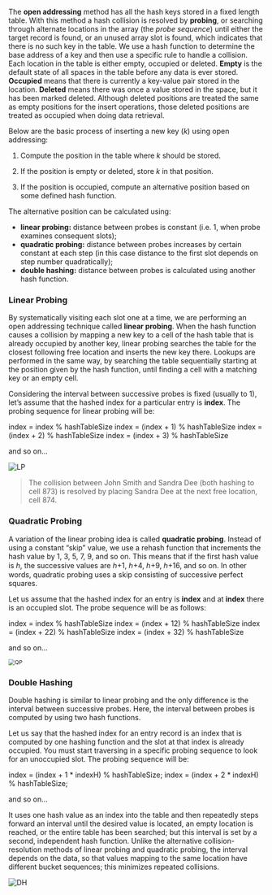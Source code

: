 <!--title={Open Addressing}-->

<!--badges={Algorithms:20}-->

<!--concepts={Open Addressing, Linear Probing, Quadratic Probing, Double Hashing}-->

The **open addressing** method has all the hash keys stored in a fixed length table. With this method a hash collision is resolved by **probing**, or searching through alternate locations in the array (the *probe sequence*) until either the target record is found, or an unused array slot is found, which indicates that there is no such key in the table. We use a hash function to determine the base address of a key and then use a specific rule to handle a collision. Each location in the table is either empty, occupied or deleted. **Empty** is the default state of all spaces in the table before any data is ever stored. **Occupied** means that there is currently a key-value pair stored in the location. **Deleted** means there was once a value stored in the space, but it has been marked deleted. Although deleted positions are treated the same as empty positions for the insert operations, those deleted positions are treated as occupied when doing data retrieval.

Below are the basic process of inserting a new key (*k*) using open addressing:

1. Compute the position in the table where *k* should be stored.

2. If the position is empty or deleted, store *k* in that position.

3. If the position is occupied, compute an alternative position based on some defined hash function.

The alternative position can be calculated using: 

- **linear probing:** distance between probes is constant (i.e. 1, when probe examines consequent slots);
- **quadratic probing:** distance between probes increases by certain constant at each step (in this case distance to the first slot depends on step number quadratically);
- **double hashing:** distance between probes is calculated using another hash function.



### Linear Probing

By systematically visiting each slot one at a time, we are performing an open addressing technique called **linear probing**. When the hash function causes a collision by mapping a new key to a cell of the hash table that is already occupied by another key, linear probing searches the table for the closest following free location and inserts the new key there. Lookups are performed in the same way, by searching the table sequentially starting at the position given by the hash function, until finding a cell with a matching key or an empty cell. 

Considering the interval between successive probes is fixed (usually to 1), let’s assume that the hashed index for a particular entry is **index**. The probing sequence for linear probing will be:

index = index % hashTableSize
index = (index + 1) % hashTableSize
index = (index + 2) % hashTableSize
index = (index + 3) % hashTableSize 

and so on...

![LP](https://upload.wikimedia.org/wikipedia/commons/thumb/9/90/HASHTB12.svg/600px-HASHTB12.svg.png)

> The collision between John Smith and Sandra Dee (both hashing to cell 873) is resolved by placing Sandra Dee at the next free location, cell 874.



### Quadratic Probing

A variation of the linear probing idea is called **quadratic probing**. Instead of using a constant “skip” value, we use a rehash function that increments the hash value by 1, 3, 5, 7, 9, and so on. This means that if the first hash value is *h*, the successive values are ℎ+1, ℎ+4, ℎ+9, ℎ+16, and so on. In other words, quadratic probing uses a skip consisting of successive perfect squares.

Let us assume that the hashed index for an entry is **index** and at **index** there is an occupied slot. The probe sequence will be as follows:

index = index % hashTableSize
index = (index + 12) % hashTableSize
index = (index + 22) % hashTableSize
index = (index + 32) % hashTableSize

and so on...

<img src="https://slideplayer.com/slide/3869765/13/images/33/Quadratic+Probing+In+quadratic+probing%2C+f+is+a+quadratic+function+of+i%2C+typically+f%28i%29+%3D+i2..jpg" alt="QP" style="zoom:77%;" />



### Double Hashing

Double hashing is similar to linear probing and the only difference is the interval between successive probes. Here, the interval between probes is computed by using two hash functions.

Let us say that the hashed index for an entry record is an index that is computed by one hashing function and the slot at that index is already occupied. You must start traversing in a specific probing sequence to look for an unoccupied slot. The probing sequence will be:

index = (index + 1 * indexH) % hashTableSize;
index = (index + 2 * indexH) % hashTableSize;

and so on…

It uses one hash value as an index into the table and then repeatedly steps forward an interval until the desired value is located, an empty location is reached, or the entire table has been searched; but this interval is set by a second, independent hash function. Unlike the alternative collision-resolution methods of linear probing and quadratic probing, the interval depends on the data, so that values mapping to the same location have different bucket sequences; this minimizes repeated collisions.

![DH](https://courses.cs.washington.edu/courses/cse326/00wi/handouts/lecture16/img025.gif)